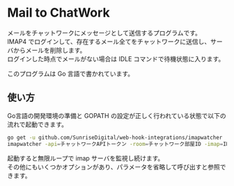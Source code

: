 Mail to ChatWork
==========================

メールをチャットワークにメッセージとして送信するプログラムです。  
IMAP4 でログインして、存在するメール全てをチャットワークに送信し、サーバからメールを削除します。  
ログインした時点でメールがない場合は IDLE コマンドで待機状態に入ります。

このプログラムは Go 言語で書かれています。

使い方
------

Go言語の開発環境の準備と GOPATH の設定が正しく行われている状態で以下の流れで起動できます。

```bash
go get -u github.com/SunriseDigital/web-hook-integrations/imapwatcher
imapwatcher -api=チャットワークAPIトークン -room=チャットワーク部屋ID -imap=IMAPサーバ -user=IMAPユーザー -pass=IMAPパスワード
```

起動すると無限ループで imap サーバを監視し続けます。  
その他にもいくつかオプションがあり、パラメータを省略して呼び出すと参照できます。

